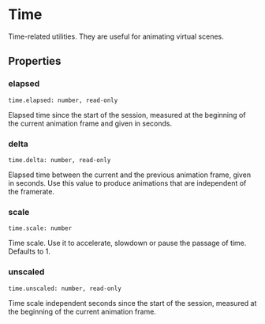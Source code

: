 # Time

Time-related utilities. They are useful for animating virtual scenes.

## Properties

### elapsed

`time.elapsed: number, read-only`

Elapsed time since the start of the session, measured at the beginning of the current animation frame and given in seconds.

### delta

`time.delta: number, read-only`

Elapsed time between the current and the previous animation frame, given in seconds. Use this value to produce animations that are independent of the framerate.

### scale

`time.scale: number`

Time scale. Use it to accelerate, slowdown or pause the passage of time. Defaults to 1.

### unscaled

`time.unscaled: number, read-only`

Time scale independent seconds since the start of the session, measured at the beginning of the current animation frame.